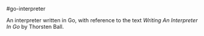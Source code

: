 #go-interpreter

An interpreter written in Go, with reference to the text *Writing An Interpreter In Go* by
Thorsten Ball.